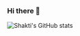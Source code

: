 ### Hi there 👋

<!--
**shakti-01/shakti-01** is a ✨ _special_ ✨ repository because its `README.md` (this file) appears on your GitHub profile.

Here are some ideas to get you started:

- 🔭 I’m currently working on ...
- 🌱 I’m currently learning ...
- 👯 I’m looking to collaborate on ...
- 🤔 I’m looking for help with ...
- 💬 Ask me about ...
- 📫 How to reach me: 
- 😄 Pronouns: him/he
- ⚡ Fun fact: 
-->
![Shakti's GitHub stats](https://github-readme-stats.vercel.app/api?username=shakti-01&show_icons=true&count_private=true&theme=midnight-purple)


